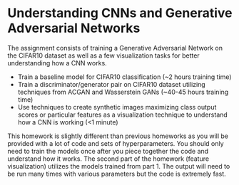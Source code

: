# Understanding CNNs and Generative Adversarial Networks

The assignment consists of training a Generative Adversarial Network on the CIFAR10 dataset as well as a few visualization tasks for better understanding how a CNN works.

- Train a baseline model for CIFAR10 classification (~2 hours training time)
- Train a discriminator/generator pair on CIFAR10 dataset utilizing techniques from ACGAN and Wasserstein GANs (~40-45 hours training time)
- Use techniques to create synthetic images maximizing class output scores or particular features as a visualization technique to understand how a CNN is working (<1 minute)


This homework is slightly different than previous homeworks as you will be provided with a lot of code and sets of hyperparameters. You should only need to train the models once after you piece together the code and understand how it works. The second part of the homework (feature visualization) utilizes the models trained from part 1. The output will need to be run many times with various parameters but the code is extremely fast.
